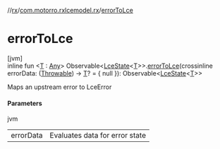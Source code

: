 //[rx](../../index.md)/[com.motorro.rxlcemodel.rx](index.md)/[errorToLce](error-to-lce.md)

# errorToLce

[jvm]\
inline fun &lt;[T](error-to-lce.md) : [Any](https://kotlinlang.org/api/latest/jvm/stdlib/kotlin/-any/index.html)&gt; Observable&lt;[LceState](../../../lce/lce/com.motorro.rxlcemodel.lce/-lce-state/index.md)&lt;[T](error-to-lce.md)&gt;&gt;.[errorToLce](error-to-lce.md)(crossinline errorData: ([Throwable](https://kotlinlang.org/api/latest/jvm/stdlib/kotlin/-throwable/index.html)) -&gt; [T](error-to-lce.md)? = { null }): Observable&lt;[LceState](../../../lce/lce/com.motorro.rxlcemodel.lce/-lce-state/index.md)&lt;[T](error-to-lce.md)&gt;&gt;

Maps an upstream error to LceError

#### Parameters

jvm

| | |
|---|---|
| errorData | Evaluates data for error state |
